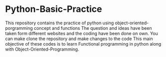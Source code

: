 # Python-Basic-Practice
 This repository contains the practice of python using object-oriented-porgramming concept and functions
 The question and ideas have been taken form different websites and the coding have been done on own.
 You can make clone the repository and make changes to the code 
 This main objective of these codes is to learn Functional programming in python along with Object-Oriented-Programming.
 
